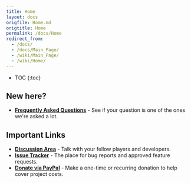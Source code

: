 ```yaml
---
title: Home
layout: docs
origfile: Home.md
origtitle: Home
permalink: /docs/Home
redirect_from:
  - /docs/
  - /docs/Main_Page/
  - /wiki/Main_Page/
  - /wiki/Home/
---
```

* TOC
{:toc}

## New here?
- **[Frequently Asked Questions](FAQ)** - See if your question is one of the ones we're asked a lot.

## Important Links
- **[Discussion Area](/discuss)** - Talk with your fellow players and developers.
- **[Issue Tracker](/issues)** - The place for bug reports and approved feature requests.
- **[Donate via PayPal](/paypal)** - Make a one-time or recurring donation to help cover project costs.
